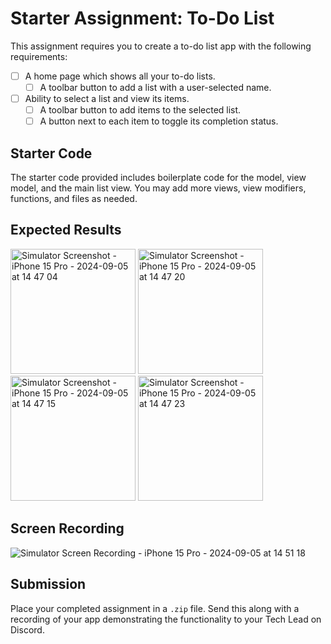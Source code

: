# Starter Assignment: To-Do List

This assignment requires you to create a to-do list app with the following requirements:

- [ ] A home page which shows all your to-do lists.
  - [ ] A toolbar button to add a list with a user-selected name.
- [ ] Ability to select a list and view its items.
  - [ ] A toolbar button to add items to the selected list.
  - [ ] A button next to each item to toggle its completion status.

## Starter Code

The starter code provided includes boilerplate code for the model, view model, and the main list view. You
may add more views, view modifiers, functions, and files as needed.

## Expected Results

<img src="https://github.com/user-attachments/assets/e9c1ae77-7b2c-42a1-8a6b-97c0c1290eac" alt="Simulator Screenshot - iPhone 15 Pro - 2024-09-05 at 14 47 04" width="200px" />
<img src="https://github.com/user-attachments/assets/8ddd1abf-edff-4bc9-a76e-dbda42e2d0f0" alt="Simulator Screenshot - iPhone 15 Pro - 2024-09-05 at 14 47 20" width="200px" />
<img src="https://github.com/user-attachments/assets/10ef8342-4dfa-4d80-8d68-178961cc028f" alt="Simulator Screenshot - iPhone 15 Pro - 2024-09-05 at 14 47 15" width="200px" />
<img src="https://github.com/user-attachments/assets/a516a720-a480-45e3-9e41-2d35654e23dc" alt="Simulator Screenshot - iPhone 15 Pro - 2024-09-05 at 14 47 23" width="200px" />

## Screen Recording

![Simulator Screen Recording - iPhone 15 Pro - 2024-09-05 at 14 51 18](https://github.com/user-attachments/assets/b813aa06-4cc2-489a-bd67-ebae6ecffdf3)

## Submission

Place your completed assignment in a `.zip` file. Send this along with a recording of your app demonstrating the functionality to your Tech Lead on Discord.
